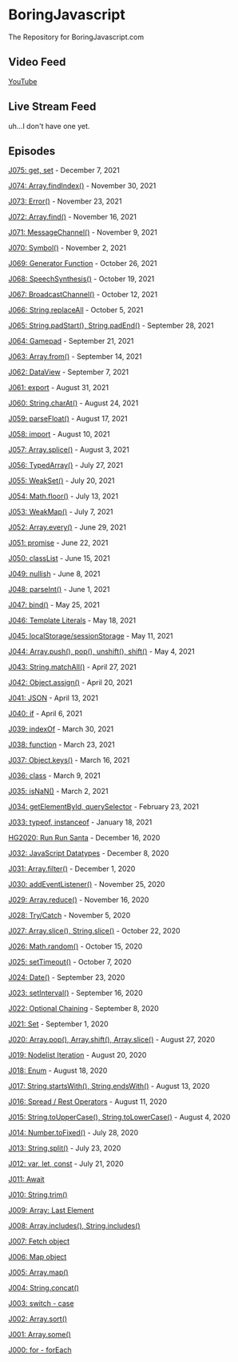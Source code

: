 # BoringJavascript
The Repository for BoringJavascript.com

## Video Feed

[YouTube](https://www.youtube.com/channel/UCKZ7CV6fI7xlh7zIE9TWqgw)

## Live Stream Feed

uh...I don't have one yet.

## Episodes

[J075: get, set](https://youtu.be/GJLWvzeTLm8) - December 7, 2021

[J074: Array.findIndex()](https://youtu.be/UgWSNjLD2KY) - November 30, 2021

[J073: Error()](https://youtu.be/vFMlpajDCO4) - November 23, 2021

[J072: Array.find()](https://youtu.be/quR8ztOMoDk) - November 16, 2021

[J071: MessageChannel()](https://youtu.be/P0n611PtMB0) - November 9, 2021

[J070: Symbol()](https://youtu.be/ICCH_d0nPgA) - November 2, 2021

[J069: Generator Function](https://youtu.be/CD3QNGi5Sbc0) - October 26, 2021

[J068: SpeechSynthesis()](https://youtu.be/dgroOPDDMX0) - October 19, 2021

[J067: BroadcastChannel()](https://youtu.be/P8ibXpQa428) - October 12, 2021

[J066: String.replaceAll](https://youtu.be/Y-46qHE196Y) - October 5, 2021

[J065: String.padStart(), String.padEnd()](https://youtu.be/xvgKD0eGJZY) - September 28, 2021

[J064: Gamepad](https://youtu.be/bKTnFosuBI4) - September 21, 2021

[J063: Array.from()](https://youtu.be/_rHhSuJnJjs) - September 14, 2021

[J062: DataView](https://youtu.be/X1iZME9zyX8) - September 7, 2021

[J061: export](https://youtu.be/ykxiPKRtOgM) - August 31, 2021

[J060: String.charAt()](https://youtu.be/cDY43puuPTc) - August 24, 2021

[J059: parseFloat()](https://youtu.be/uZ3EJOMKCMs) - August 17, 2021

[J058: import](https://youtu.be/TzqrGDp1soU) - August 10, 2021

[J057: Array.splice()](https://youtu.be/uLFvzUUXfUg) - August 3, 2021

[J056: TypedArray()](https://youtu.be/L5AuuCttleE) - July 27, 2021

[J055: WeakSet()](https://youtu.be/w55XRs0Kduw) - July 20, 2021

[J054: Math.floor()](https://youtu.be/0H37FKYsljY) - July 13, 2021

[J053: WeakMap()](https://youtu.be/ajmdlQd1jSQ) - July 7, 2021

[J052: Array.every()](https://youtu.be/gufqWrKTdvs) - June 29, 2021

[J051: promise](https://youtu.be/FvV0QuzhtBA) - June 22, 2021

[J050: classList](https://youtu.be/dDV5I8aX31M) - June 15, 2021

[J049: nullish](https://youtu.be/Z5JoVmuIKLU) - June 8, 2021

[J048: parseInt()](https://youtu.be/6hOxAosLxLk) - June 1, 2021

[J047: bind()](https://youtu.be/-AEkGfkt_dc) - May 25, 2021

[J046: Template Literals](https://youtu.be/ksHB4_mlZF8) - May 18, 2021

[J045: localStorage/sessionStorage](https://youtu.be/tU55kvEozcg) - May 11, 2021

[J044: Array.push(), pop(), unshift(), shift()](https://youtu.be/x9ym9Ne7wjI) - May 4, 2021

[J043: String.matchAll()](https://youtu.be/kEHI52TD3Jo) - April 27, 2021

[J042: Object.assign()](https://youtu.be/AR_9GHeGuJI) - April 20, 2021

[J041: JSON](https://youtu.be/CpxK2hdX8LE) - April 13, 2021

[J040: if](https://youtu.be/-s7c8IUljhw) - April 6, 2021

[J039: indexOf](https://youtu.be/mTreB70U2As) - March 30, 2021

[J038: function](https://youtu.be/ErmF-yiSZtM) - March 23, 2021

[J037: Object.keys()](https://youtu.be/akOgCqcCz5c) - March 16, 2021

[J036: class](https://youtu.be/kb9w_pkCxIQ) - March 9, 2021

[J035: isNaN()](https://youtu.be/0ivx7E4LxPM) - March 2, 2021

[J034: getElementById, querySelector](https://youtu.be/S0PDxhGNwNQ) - February 23, 2021

[J033: typeof, instanceof](https://youtu.be/-txNRBNZMFc) - January 18, 2021

[HG2020: Run Run Santa](https://youtu.be/vM2JG3t3czY) - December 16, 2020

[J032: JavaScript Datatypes](https://youtu.be/gp2oMOEl3To) - December 8, 2020

[J031: Array.filter()](https://youtu.be/_OOuvQZZQlo) - December 1, 2020

[J030: addEventListener()](https://youtu.be/HqPXZUhXshc) - November 25, 2020

[J029: Array.reduce()](https://youtu.be/vh41SnnAkFk) - November 16, 2020

[J028: Try/Catch](https://youtu.be/wTfghkGsI_A) - November 5, 2020

[J027: Array.slice(), String.slice()](https://youtu.be/BVr90rokBcQ) - October 22, 2020

[J026: Math.random()](https://youtu.be/6izYPvGcJUQ) - October 15, 2020

[J025: setTimeout()](https://youtu.be/Yeax146AZjI) - October 7, 2020

[J024: Date()](https://youtu.be/EsZrFvUuJww) - September 23, 2020

[J023: setInterval()](https://youtu.be/YnhXwgFJB10) - September 16, 2020

[J022: Optional Chaining](https://youtu.be/6zMC6COnlJ4) - September 8, 2020

[J021: Set](https://youtu.be/eh6RRgjK3w8) - September 1, 2020

[J020: Array.pop(), Array.shift(), Array.slice()](https://youtu.be/gANoYLsMi4Y) - August 27, 2020

[J019: Nodelist Iteration](https://youtu.be/no_Q0p6z6k8) - August 20, 2020

[J018: Enum](https://youtu.be/-AFf_pFaapY) - August 18, 2020

[J017: String.startsWith(), String.endsWith()](https://youtu.be/kmAmaiI9vd0) - August 13, 2020

[J016: Spread / Rest Operators](https://www.youtu.be/T-S0ItmlKcY) - August 11, 2020

[J015: String.toUpperCase(), String.toLowerCase()](https://www.youtu.be/97Z1jvON3yE) - August 4, 2020

[J014: Number.toFixed()](https://www.youtu.be/VmdnWkJ95z4) - July 28, 2020

[J013: String.split()](https://www.youtu.be/fmwaNgcHT7k) - July 23, 2020

[J012: var, let, const](https://www.youtu.be/xVnif1lBLc8) - July 21, 2020

[J011: Await](https://www.youtu.be/bdiWZJoqnA8)

[J010: String.trim()](https://www.youtu.be/pBaVBkdWsUs)

[J009: Array: Last Element](https://www.youtu.be/DoyYvRvlvm4)

[J008: Array.includes(), String.includes()](https://www.youtu.be/en9wsW9DbVY)

[J007: Fetch object](https://www.youtu.be/xrIF0EVY8dE)

[J006: Map object](https://www.youtu.be/c7UQZyhm4gE)

[J005: Array.map()](https://www.youtu.be/o2UTttTjSQ0)

[J004: String.concat()](https://www.youtu.be/JHVojQgJseA)

[J003: switch - case](https://www.youtu.be/NFSfvQJcqEo)

[J002: Array.sort()](https://www.youtu.be/4uSc4Wdy20Y)

[J001: Array.some()](https://www.youtu.be/bKZCNUel8U4)

[J000: for - forEach](https://www.youtu.be/adyuiQ6bNtM)
